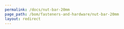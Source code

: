 ```yaml
---
permalink: /docs/nut-bar-20mm
page_path: /bom/fasteners-and-hardware/nut-bar-20mm
layout: redirect
---
```


